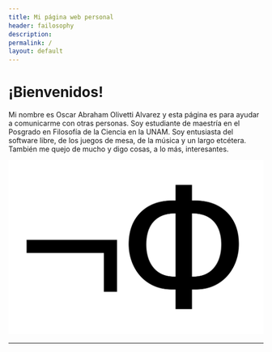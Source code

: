 ```yaml
---
title: Mi página web personal
header: failosophy
description:
permalink: /
layout: default
---
```


# ¡Bienvenidos!

Mi nombre es Oscar Abraham Olivetti Alvarez y esta página es para ayudar a comunicarme con otras personas. Soy estudiante de maestría en el Posgrado en Filosofía de la Ciencia en la UNAM. Soy entusiasta del software libre, de los juegos de mesa, de la música y un largo etcétera. También me quejo de mucho y digo cosas, a lo más, interesantes.

![logo.png](/assets/images/logo.png)

---------------------
